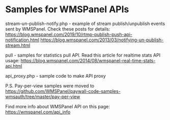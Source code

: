 Samples for WMSPanel APIs
====================

stream-un-publish-notify.php - example of stream publish/unpublish events sent by WMSPanel.
Check these posts for details:
https://blog.wmspanel.com/2019/10/rtmp-publish-push-api-notification.html
https://blog.wmspanel.com/2013/03/notifying-un-publish-stream.html

pull - samples for statistics pull API. Read this article for realtime stats API usage: https://blog.wmspanel.com/2014/08/wmspanel-real-time-stats-api.html

api_proxy.php - sample code to make API proxy

P.S. Pay-per-view samples were moved to
https://github.com/WMSPanel/paywall-code-samples-wmsauth/tree/master/pay-per-view

Find more info about WMSPanel API on this page: https://wmspanel.com/api_info
